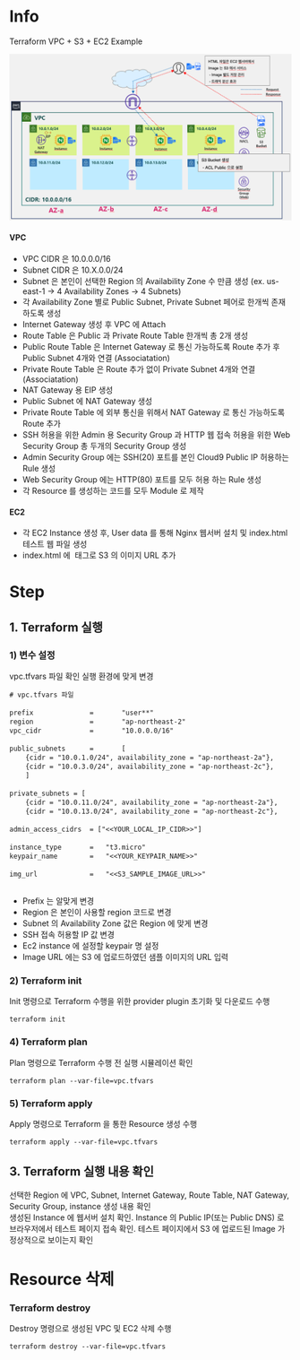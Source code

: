 # Info
Terraform VPC + S3 + EC2 Example

![](../img/11-s3-diagram.png)

#### VPC
* VPC CIDR 은 10.0.0.0/16 
* Subnet CIDR 은 10.X.0.0/24 
* Subnet 은 본인이 선택한 Region 의 Availability Zone 수 만큼 생성 (ex. us-east-1 -> 4 Availability Zones -> 4 Subnets)
* 각 Availability Zone 별로 Public Subnet, Private Subnet 페어로 한개씩 존재하도록 생성
* Internet Gateway 생성 후 VPC 에 Attach
* Route Table 은 Public 과 Private Route Table 한개씩 총 2개 생성
* Public Route Table 은 Internet Gateway 로 통신 가능하도록 Route 추가 후 Public Subnet 4개와 연결 (Associatation)
* Private Route Table 은 Route 추가 없이 Private Subnet 4개와 연결 (Associatation)
* NAT Gateway 용 EIP 생성
* Public Subnet 에 NAT Gateway 생성
* Private Route Table 에 외부 통신을 위해서 NAT Gateway 로 통신 가능하도록 Route 추가
* SSH 허용을 위한 Admin 용 Security Group 과 HTTP 웹 접속 허용을 위한 Web Security Group 총 두개의 Security Group 생성
* Admin Security Group 에는 SSH(20) 포트를 본인 Cloud9 Public IP 허용하는 Rule 생성
* Web Security Group 에는 HTTP(80) 포트를 모두 허용 하는 Rule 생성
* 각 Resource 를 생성하는 코드를 모두 Module 로 제작

#### EC2
* 각 EC2 Instance 생성 후, User data 를 통해 Nginx 웹서버 설치 및 index.html 테스트 웹 파일 생성
* index.html 에 <img> 태그로 S3 의 이미지 URL 추가



# Step

## 1. Terraform 실행

### 1) 변수 설정
vpc.tfvars 파일 확인 
실행 환경에 맞게 변경

```
# vpc.tfvars 파일

prefix              =       "user**"
region              =       "ap-northeast-2"
vpc_cidr            =       "10.0.0.0/16"

public_subnets      =       [
    {cidr = "10.0.1.0/24", availability_zone = "ap-northeast-2a"},
    {cidr = "10.0.3.0/24", availability_zone = "ap-northeast-2c"},
    ]

private_subnets = [
    {cidr = "10.0.11.0/24", availability_zone = "ap-northeast-2a"},
    {cidr = "10.0.13.0/24", availability_zone = "ap-northeast-2c"},

admin_access_cidrs  = ["<<YOUR_LOCAL_IP_CIDR>>"]

instance_type       =   "t3.micro"
keypair_name        =   "<<YOUR_KEYPAIR_NAME>>"

img_url             =   "<<S3_SAMPLE_IMAGE_URL>>"


```

* Prefix 는 알맞게 변경
* Region 은 본인이 사용할 region 코드로 변경
* Subnet 의 Availability Zone 값은 Region 에 맞게 변경
* SSH 접속 허용할 IP 값 변경
* Ec2 instance 에 설정할 keypair 명 설정
* Image URL 에는 S3 에 업로드하였던 샘플 이미지의 URL 입력


### 2) Terraform init  
Init 명령으로 Terraform 수행을 위한 provider plugin 초기화 및 다운로드 수행

```
terraform init
```

### 4) Terraform plan  
Plan 명령으로 Terraform 수행 전 실행 시뮬레이션 확인
```
terraform plan --var-file=vpc.tfvars
```  

### 5) Terraform apply  
Apply 명령으로 Terraform 을 통한 Resource 생성 수행
```
terraform apply --var-file=vpc.tfvars
```  

## 3. Terraform 실행 내용 확인
선택한 Region 에 VPC, Subnet, Internet Gateway, Route Table, NAT Gateway, Security Group, instance 생성 내용 확인  
생성된 Instance 에 웹서버 설치 확인. Instance 의 Public IP(또는 Public DNS) 로 브라우저에서 테스트 페이지 접속 확인. 
테스트 페이지에서 S3 에 업로드된 Image 가 정상적으로 보이는지 확인


# Resource 삭제

### Terraform destroy
Destroy 명령으로 생성된 VPC 및 EC2 삭제 수행
```
terraform destroy --var-file=vpc.tfvars
```
